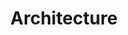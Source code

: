 ---
# This topic lives at
# https://digital.gov/topics/architecture

slug: "architecture"

# Topic Title
title: "Architecture"

# description — keep it short and clear
summary: ""


# Weight
weight: 1

# For more information on managing topics,
# see https://github.com/GSA/digitalgov.gov/wiki
---